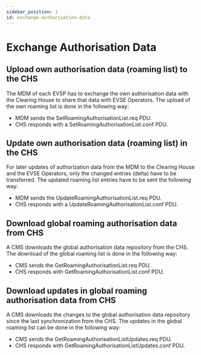 ```yaml
---
sidebar_position: 1
id: exchange-authorisation-data
---
```

# Exchange Authorisation Data

## Upload own authorisation data (roaming list) to the CHS

The MDM of each EVSP has to exchange the own authorisation data with the
Clearing House to share that data with EVSE Operators. The upload of the
own roaming list is done in the following way:

* MDM sends the SetRoamingAuthorisationList.req PDU.
* CHS responds with a SetRoamingAuthorisationList.conf PDU.

## Update own authorisation data (roaming list) in the CHS

For later updates of authorization data from the MDM to the Clearing
House and the EVSE Operators, only the changed entries (delta) have to
be transferred. The updated roaming list entries have to be sent the
following way:

* MDM sends the UpdateRoamingAuthorisationList.req PDU.
* CHS responds with a UpdateRoamingAuthorisationList.conf PDU.

## Download global roaming authorisation data from CHS

A CMS downloads the global authorisation data repository from the CHS.
The download of the global roaming list is done in the following way:

* CMS sends the GetRoamingAuthorisationList.req PDU.
* CHS responds with GetRoamingAuthorisationList.conf PDU.

## Download updates in global roaming authorisation data from CHS

A CMS downloads the changes to the global authorisation data repository
since the last synchronization from the CHS. The updates in the global
roaming list can be done in the following way:

* CMS sends the GetRoamingAuthorisationListUpdates.req PDU.
* CHS responds with GetRoamingAuthorisationListUpdates.conf PDU.
